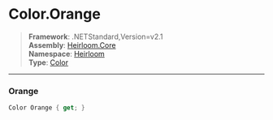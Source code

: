 # Color.Orange

> **Framework**: .NETStandard,Version=v2.1  
> **Assembly**: [Heirloom.Core][0]  
> **Namespace**: [Heirloom][0]  
> **Type**: [Color][1]  

--------------------------------------------------------------------------------

### Orange

```cs
Color Orange { get; }
```

[0]: ..\Heirloom.Core.md
[1]: Heirloom.Color.md
